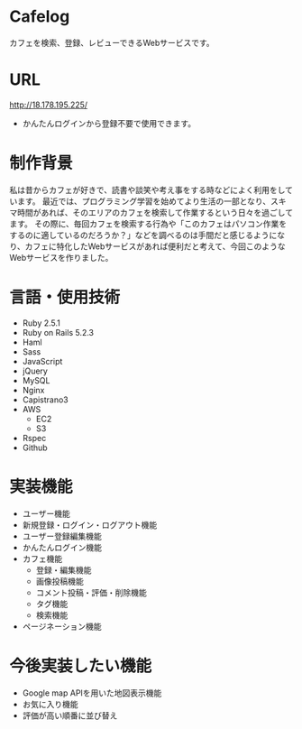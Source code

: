 # Cafelog
カフェを検索、登録、レビューできるWebサービスです。

# URL
http://18.178.195.225/
- かんたんログインから登録不要で使用できます。

# 制作背景
私は昔からカフェが好きで、読書や談笑や考え事をする時などによく利用をしています。
  最近では、プログラミング学習を始めてより生活の一部となり、スキマ時間があれば、そのエリアのカフェを検索して作業するという日々を過ごしてます。
  その際に、毎回カフェを検索する行為や「このカフェはパソコン作業をするのに適しているのだろうか？」などを調べるのは手間だと感じるようになり、カフェに特化したWebサービスがあれば便利だと考えて、今回このようなWebサービスを作りました。

# 言語・使用技術
- Ruby 2.5.1
- Ruby on Rails 5.2.3
- Haml
- Sass
- JavaScript
- jQuery
- MySQL
- Nginx
- Capistrano3
- AWS
  - EC2
  - S3
- Rspec
- Github

# 実装機能
- ユーザー機能
 - 新規登録・ログイン・ログアウト機能
 - ユーザー登録編集機能
 - かんたんログイン機能
- カフェ機能
  - 登録・編集機能
  - 画像投稿機能
  - コメント投稿・評価・削除機能
  - タグ機能
  - 検索機能
- ページネーション機能

# 今後実装したい機能
- Google map APIを用いた地図表示機能
- お気に入り機能
- 評価が高い順番に並び替え